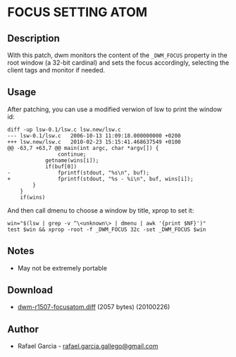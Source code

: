 # FOCUS SETTING ATOM

## Description

With this patch, dwm monitors the content of the `_DWM_FOCUS` property in the 
root window (a 32-bit cardinal) and sets the focus accordingly, selecting the 
client tags and monitor if needed.

## Usage

After patching, you can use a modified verwion of lsw to print the window id:

	diff -up lsw-0.1/lsw.c lsw.new/lsw.c
	--- lsw-0.1/lsw.c	2006-10-13 11:09:18.000000000 +0200
	+++ lsw.new/lsw.c	2010-02-23 15:15:41.468637549 +0100
	@@ -63,7 +63,7 @@ main(int argc, char *argv[]) {
					continue;
				getname(wins[i]);
				if(buf[0])
	-				fprintf(stdout, "%s\n", buf);
	+				fprintf(stdout, "%s - %i\n", buf, wins[i]);
			}
		}
		if(wins)

And then call dmenu to choose a window by title, xprop to set it:

	win="$(lsw | grep -v ^\<unknown\> | dmenu | awk '{print $NF}')"
	test $win && xprop -root -f _DWM_FOCUS 32c -set _DWM_FOCUS $win

## Notes

* May not be extremely portable

## Download

* [dwm-r1507-focusatom.diff](dwm-r1507-focusatom.diff) (2057 bytes) (20100226)

## Author

* Rafael Garcia - <rafael.garcia.gallego@gmail.com>

